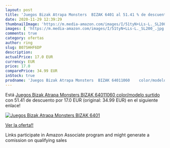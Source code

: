 ```yaml
---
layout: post
title: 'Juegos Bizak Atrapa Monsters  BIZAK 6401 al 51.41 % de descuento'
date: 2020-11-29 12:39:29
thumbnailImage: 'https://m.media-amazon.com/images/I/51tyN+LLs-L._SL200_.jpg'
images: [ 'https://m.media-amazon.com/images/I/51tyN+LLs-L._SL200_.jpg' ]
comments: true
category: ofertas
author: ring
slug: B07SHHF6DP
description:
actualPrice: 17.0 EUR
currency: EUR
price: 17.0
comparePrice: 34.99 EUR
inStock: true
prodname: 'Juegos Bizak Atrapa Monsters  BIZAK 64011060    color/modelo surtido'
---
```


Está [Juegos Bizak Atrapa Monsters  BIZAK 64011060    color/modelo surtido](https://www.amazon.es/dp/B07SHHF6DP/?tag=tolees-21) con 51.41 de descuento por 17.0 EUR (original: 34.99 EUR) en el siguiente enlace!

[![Juegos Bizak Atrapa Monsters  BIZAK 6401](https://m.media-amazon.com/images/I/51tyN+LLs-L._SL200_.jpg)](https://www.amazon.es/dp/B07SHHF6DP/?tag=tolees-21)

[Ver la oferta!!](https://www.amazon.es/dp/B07SHHF6DP/?tag=tolees-21)

Links participate in Amazon Associate program and might generate a comission on qualifying sales


